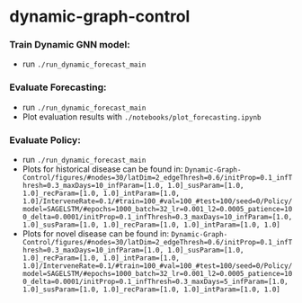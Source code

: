 # dynamic-graph-control


### Train Dynamic GNN model: 
- run `./run_dynamic_forecast_main`
### Evaluate Forecasting: 
- run `./run_dynamic_forecast_main`
- Plot evaluation results with `./notebooks/plot_forecasting.ipynb`
### Evaluate Policy:
- run `./run_dynamic_forecast_main`
- Plots for historical disease can be found in: `Dynamic-Graph-Control/figures/#nodes=30/latDim=2_edgeThresh=0.6/initProp=0.1_infThresh=0.3_maxDays=10_infParam=[1.0, 1.0]_susParam=[1.0, 1.0]_recParam=[1.0, 1.0]_intParam=[1.0, 1.0]/InterveneRate=0.1/#train=100_#val=100_#test=100/seed=0/Policy/model=SAGELSTM/#epochs=1000_batch=32_lr=0.001_l2=0.0005_patience=100_delta=0.0001/initProp=0.1_infThresh=0.3_maxDays=10_infParam=[1.0, 1.0]_susParam=[1.0, 1.0]_recParam=[1.0, 1.0]_intParam=[1.0, 1.0]`
- Plots for novel disease can be found in: `Dynamic-Graph-Control/figures/#nodes=30/latDim=2_edgeThresh=0.6/initProp=0.1_infThresh=0.3_maxDays=10_infParam=[1.0, 1.0]_susParam=[1.0, 1.0]_recParam=[1.0, 1.0]_intParam=[1.0, 1.0]/InterveneRate=0.1/#train=100_#val=100_#test=100/seed=0/Policy/model=SAGELSTM/#epochs=1000_batch=32_lr=0.001_l2=0.0005_patience=100_delta=0.0001/initProp=0.1_infThresh=0.3_maxDays=5_infParam=[1.0, 1.0]_susParam=[1.0, 1.0]_recParam=[1.0, 1.0]_intParam=[1.0, 1.0]`